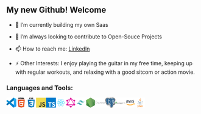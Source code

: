 ## My new Github! Welcome

- 🎨 I’m currently building my own Saas 
- 🦉 I’m always looking to contribute to Open-Souce Projects
- 📫 How to reach me: [LinkedIn](https://www.linkedin.com/in/aidanberger/)

- ⚡ Other Interests: I enjoy playing the guitar in my free time, keeping up with regular workouts, and relaxing with a good sitcom or action movie.

### Languages and Tools:

<img align="left" alt="Visual Studio Code" width="26px" src="https://raw.githubusercontent.com/github/explore/master/topics/visual-studio-code/visual-studio-code.png" />
<img align="left" alt="HTML5" width="26px" src="https://raw.githubusercontent.com/github/explore/master/topics/html/html.png" />
<img align="left" alt="CSS3" width="26px" src="https://raw.githubusercontent.com/github/explore/master/topics/css/css.png" />
<img align="left" alt="JavaScript" width="26px" src="https://raw.githubusercontent.com/github/explore/master/topics/javascript/javascript.png" />
<img align="left" alt="TypeScript" width="26px" src="https://raw.githubusercontent.com/github/explore/master/topics/typescript/typescript.png" />
<img align="left" alt="React" width="26px" src="https://raw.githubusercontent.com/github/explore/master/topics/react/react.png" />
<img align="left" alt="GraphQL" width="26px" src="https://raw.githubusercontent.com/github/explore/master/topics/graphql/graphql.png" />
<img align="left" alt="TailwindCSS" width="26px" src="https://raw.githubusercontent.com/github/explore/master/topics/tailwind/tailwind.png" />
<img align="left" alt="Node.js" width="26px" src="https://raw.githubusercontent.com/github/explore/master/topics/nodejs/nodejs.png" />
<img align="left" alt="Express.js" width="26px" src="https://raw.githubusercontent.com/github/explore/master/topics/express/express.png" />
<img align="left" alt="PostgreSQL" width="26px" src="https://raw.githubusercontent.com/github/explore/master/topics/postgresql/postgresql.png" />
<img align="left" alt="MongoDB" width="26px" src="https://raw.githubusercontent.com/github/explore/master/topics/mongodb/mongodb.png" />
<img align="left" alt="AWS" width="26px" src="https://raw.githubusercontent.com/github/explore/main/topics/aws/aws.png" />
<img align="left" alt="Java" width="26px" src="https://raw.githubusercontent.com/github/explore/main/topics/java/java.png" />


<!-- ... add other icons similarly ... -->

